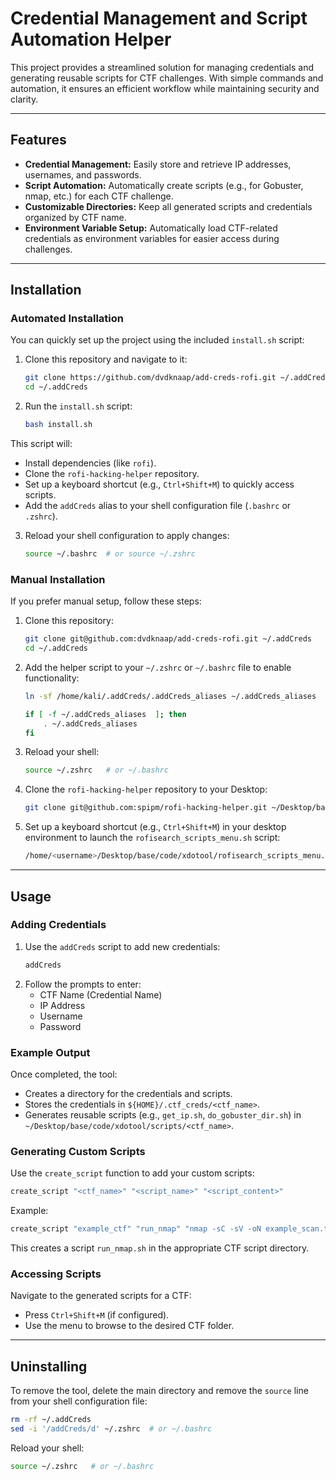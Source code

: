 # Credential Management and Script Automation Helper

This project provides a streamlined solution for managing credentials and generating reusable scripts for CTF challenges. With simple commands and automation, it ensures an efficient workflow while maintaining security and clarity.

---

## Features

- **Credential Management:** Easily store and retrieve IP addresses, usernames, and passwords.
- **Script Automation:** Automatically create scripts (e.g., for Gobuster, nmap, etc.) for each CTF challenge.
- **Customizable Directories:** Keep all generated scripts and credentials organized by CTF name.
- **Environment Variable Setup:** Automatically load CTF-related credentials as environment variables for easier access during challenges.

---

## Installation

### Automated Installation

You can quickly set up the project using the included `install.sh` script:

1. Clone this repository and navigate to it:
   ```bash
   git clone https://github.com/dvdknaap/add-creds-rofi.git ~/.addCreds
   cd ~/.addCreds
   ```

2. Run the `install.sh` script:
   ```bash
   bash install.sh
   ```

This script will:
- Install dependencies (like `rofi`).
- Clone the `rofi-hacking-helper` repository.
- Set up a keyboard shortcut (e.g., `Ctrl+Shift+M`) to quickly access scripts.
- Add the `addCreds` alias to your shell configuration file (`.bashrc` or `.zshrc`).

3. Reload your shell configuration to apply changes:
   ```bash
   source ~/.bashrc  # or source ~/.zshrc
   ```

### Manual Installation

If you prefer manual setup, follow these steps:

1. Clone this repository:
   ```bash
   git clone git@github.com:dvdknaap/add-creds-rofi.git ~/.addCreds
   cd ~/.addCreds
   ```

2. Add the helper script to your `~/.zshrc` or `~/.bashrc` file to enable functionality:
   ```bash
   ln -sf /home/kali/.addCreds/.addCreds_aliases ~/.addCreds_aliases

   if [ -f ~/.addCreds_aliases  ]; then
       . ~/.addCreds_aliases
   fi
   ```

3. Reload your shell:
   ```bash
   source ~/.zshrc   # or ~/.bashrc
   ```

4. Clone the `rofi-hacking-helper` repository to your Desktop:
   ```bash
   git clone git@github.com:spipm/rofi-hacking-helper.git ~/Desktop/base
   ```

5. Set up a keyboard shortcut (e.g., `Ctrl+Shift+M`) in your desktop environment to launch the `rofisearch_scripts_menu.sh` script:
   ```bash
   /home/<username>/Desktop/base/code/xdotool/rofisearch_scripts_menu.sh
   ```

---

## Usage

### Adding Credentials
1. Use the `addCreds` script to add new credentials:
   ```bash
   addCreds
   ```
2. Follow the prompts to enter:
   - CTF Name (Credential Name)
   - IP Address
   - Username
   - Password

### Example Output
Once completed, the tool:
- Creates a directory for the credentials and scripts.
- Stores the credentials in `${HOME}/.ctf_creds/<ctf_name>`.
- Generates reusable scripts (e.g., `get_ip.sh`, `do_gobuster_dir.sh`) in `~/Desktop/base/code/xdotool/scripts/<ctf_name>`.

### Generating Custom Scripts
Use the `create_script` function to add your custom scripts:
```bash
create_script "<ctf_name>" "<script_name>" "<script_content>"
```
Example:
```bash
create_script "example_ctf" "run_nmap" "nmap -sC -sV -oN example_scan.txt $example_ctf_ip"
```
This creates a script `run_nmap.sh` in the appropriate CTF script directory.

### Accessing Scripts
Navigate to the generated scripts for a CTF:
- Press `Ctrl+Shift+M` (if configured).
- Use the menu to browse to the desired CTF folder.

---

## Uninstalling
To remove the tool, delete the main directory and remove the `source` line from your shell configuration file:
```bash
rm -rf ~/.addCreds
sed -i '/addCreds/d' ~/.zshrc  # or ~/.bashrc
```
Reload your shell:
```bash
source ~/.zshrc   # or ~/.bashrc
```


